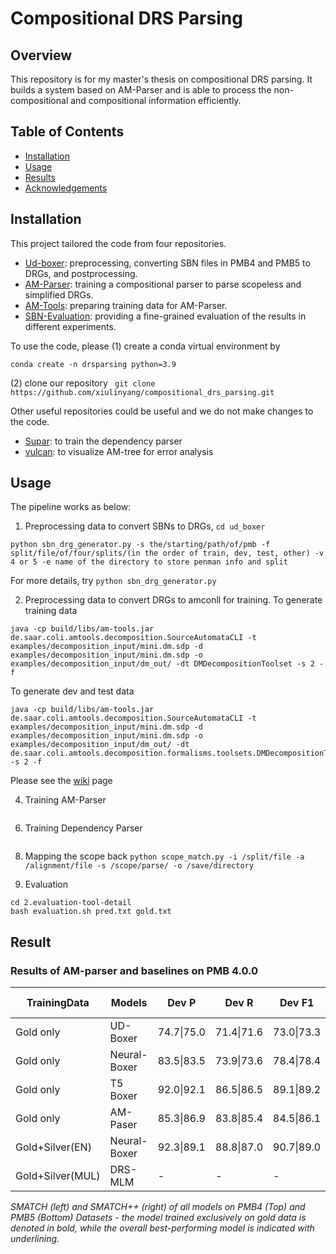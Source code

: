 # Compositional DRS Parsing

## Overview
This repository is for my master's thesis on compositional DRS parsing. It builds a system based on AM-Parser and is able to process the non-compositional and compositional information efficiently. 

## Table of Contents
- [Installation](#installation)
- [Usage](#usage)
- [Results](#results)
- [Acknowledgements](#acknowledgements)

## Installation
This project tailored the code from four repositories.

* [Ud-boxer](https://github.com/xiulinyang/ud-boxer/tree/colab): preprocessing, converting SBN files in PMB4 and PMB5 to DRGs, and postprocessing.
* [AM-Parser](https://github.com/xiulinyang/am-parser/tree/unsupervised2020): training a compositional parser to parse scopeless and simplified DRGs.
* [AM-Tools](https://github.com/xiulinyang/am-tools): preparing training data for AM-Parser.
* [SBN-Evaluation](https://github.com/xiulinyang/SBN-evaluation-tool): providing a fine-grained evaluation of the results in different experiments.

To use the code, please 
(1) create a conda virtual environment by 

```conda create -n drsparsing python=3.9```

(2) clone our repository
``` git clone https://github.com/xiulinyang/compositional_drs_parsing.git```

Other useful repositories could be useful and we do not make changes to the code.
* [Supar](https://github.com/yzhangcs/parser): to train the dependency parser
* [vulcan](https://github.com/jgroschwitz/vulcan): to visualize AM-tree for error analysis

  
## Usage
The pipeline works as below:
1. Preprocessing data to convert SBNs to DRGs, ```cd ud_boxer```
```
python sbn_drg_generator.py -s the/starting/path/of/pmb -f split/file/of/four/splits/(in the order of train, dev, test, other) -v 4 or 5 -e name of the directory to store penman info and split
```

For more details, try ```python sbn_drg_generator.py```

2. Preprocessing data to convert DRGs to amconll for training.
   To generate training data
```
java -cp build/libs/am-tools.jar de.saar.coli.amtools.decomposition.SourceAutomataCLI -t examples/decomposition_input/mini.dm.sdp -d examples/decomposition_input/mini.dm.sdp -o examples/decomposition_input/dm_out/ -dt DMDecompositionToolset -s 2 -f
```
To generate dev and test data

```
java -cp build/libs/am-tools.jar de.saar.coli.amtools.decomposition.SourceAutomataCLI -t examples/decomposition_input/mini.dm.sdp -d examples/decomposition_input/mini.dm.sdp -o examples/decomposition_input/dm_out/ -dt de.saar.coli.amtools.decomposition.formalisms.toolsets.DMDecompositionToolset -s 2 -f
```
   Please see the [wiki](https://github.com/coli-saar/am-parser/wiki/Learning-compositional-structures) page

4. Training AM-Parser
```python -u train.py </path/to/drs_scopeless5.jsonnet> -s <where to save the model>  -f --file-friendly-logging  -o ' {"trainer" : {"cuda_device" :  <your cuda device>  } }'
````
6. Training Dependency Parser
```
```
8. Mapping the scope back
   ```python scope_match.py -i /split/file -a /alignment/file -s /scope/parse/ -o /save/directory```

9. Evaluation
```
cd 2.evaluation-tool-detail
bash evaluation.sh pred.txt gold.txt
```

## Result

### Results of AM-parser and baselines on PMB 4.0.0

| **TrainingData** | **Models** | **Dev P** | **Dev R** | **Dev F1** | **Dev Err** | **Test P** | **Test R** | **Test F1** | **Test Err** | **Eval P** | **Eval R** | **Eval F1** | **Eval Err** |
|------------------|------------|----------|----------|-----------|------------|----------|----------|-----------|------------|----------|----------|-----------|------------|
| Gold only        | UD-Boxer   | 74.7\|75.0 | 71.4\|71.6 | 73.0\|73.3 | .2% | 75.4\|75.4 | 71.9\|71.9 | 73.6\|74.0 | **0%** | 74.2\|74.4 | 70.3\|70.4 | 72.2\|72.4 | .4% |
| Gold only        | Neural-Boxer | 83.5\|83.5 | 73.9\|73.6 | 78.4\|78.4 | 8% | 83.9\|84.0 | 75.2\|75.2 | 79.3\|79.3 | 6% | 80.4\|80.5 | 70.3\|70.8 | 75.3\|75.3 | 8% |
| Gold only        | T5 Boxer | 92.0\|92.1 | 86.5\|86.5 | 89.1\|89.2 | 4% | 92.6\|92.6 | 88.3\|88.3 | 90.4\|90.4 | 4% | 91.3\|91.3 | 86.0\|86.0 | 88.6\|88.6 | 4% |
| Gold only        | AM-Paser | 85.3\|86.9 | 83.8\|85.4 | 84.5\|86.1 | **0%** | 85.2\|86.3 | 85.0\|86.1 | 85.1\|86.2 | **0%** | 83.1\|84.4 | 82.7\|84.0 | 82.9\|84.2 | **0%** |
| Gold+Silver(EN)  | Neural-Boxer | 92.3\|89.1 | 88.8\|87.0 | 90.7\|89.0 | 3% | 92.6\|92.5 | 88.8\|88.8 | 90.6\|90.6 | 3% | 91.6\|91.6 | 86.9\|86.9 | 89.2\|89.2 | 4% |
| Gold+Silver(MUL) | DRS-MLM | - | - | - | - | - | - | 94.0 | 0.2% | - | - | - | - |

*SMATCH (left) and SMATCH++ (right) of all models on PMB4 (Top) and PMB5 (Bottom) Datasets - the model trained exclusively on gold data is denoted in bold, while the overall best-performing model is indicated with underlining.*

